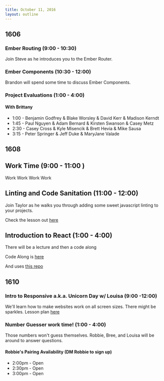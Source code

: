 ```yaml
---
title: October 11, 2016
layout: outline
---
```


## 1606

### Ember Routing (9:00 - 10:30)

Join Steve as he introduces you to the Ember Router.

### Ember Components (10:30 - 12:00)

Brandon will spend some time to discuss Ember Components.

### Project Evaluations (1:00 - 4:00)

#### With Brittany

* 1:00 - Benjamin Godfrey & Blake Worsley & David Kerr & Madison Kerndt
* 1:45 - Paul Nguyen & Adam Bernard & Kirsten Swanson & Casey Metz
* 2:30 - Casey Cross & Kyle Misencik & Brett Hevia & Mike Sausa
* 3:15 - Peter Springer & Jeff Duke & MaryJane Valade


## 1608

## Work Time (9:00 - 11:00 )

Work Work Work Work

## Linting and Code Sanitation (11:00 - 12:00)

Join Taylor as he walks you through adding some sweet javascript linting to your projects.

Check the lesson out [here](http://frontend.turing.io/lessons/linting-and-code-sanitation.html)

## Introduction to React (1:00 - 4:00)

There will be a lecture and then a code along

Code Along is [here](http://frontend.turing.io/lessons/react-in-theory.html)

And uses [this repo](https://github.com/martensonbj/react-in-theory)

## 1610

### Intro to Responsive a.k.a. Unicorn Day w/ Louisa (9:00 -12:00)

We'll learn how to make websites work on all screen sizes. There might be sparkles. Lesson plan [here](https://github.com/turingschool-examples/intro-to-responsive)

### Number Guesser work time! (1:00 - 4:00)

Those numbers won't guess themselves. Robbie, Bree, and Louisa will be around to answer questions.

#### Robbie's Pairing Availability (DM Robbie to sign up)

* 2:00pm - Open
* 2:30pm - Open
* 3:00pm - Open
